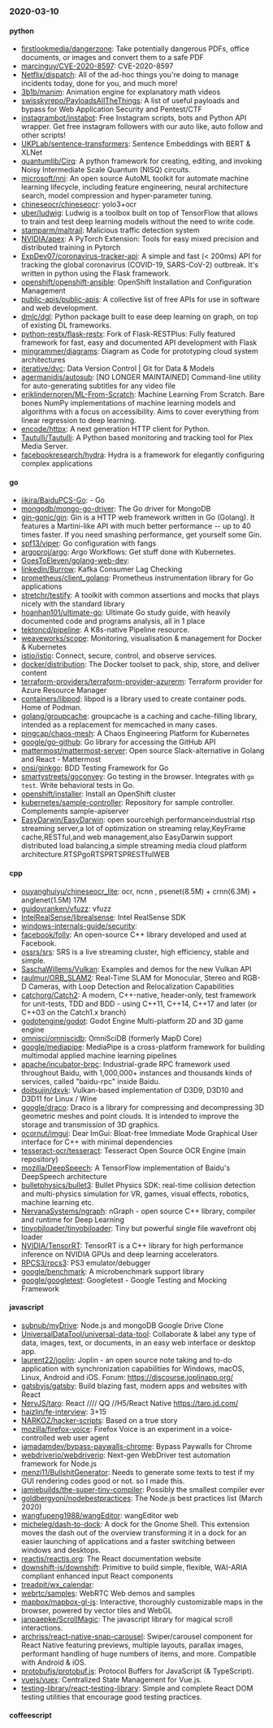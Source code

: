 ### 2020-03-10

#### python
* [firstlookmedia/dangerzone](https://github.com/firstlookmedia/dangerzone): Take potentially dangerous PDFs, office documents, or images and convert them to a safe PDF
* [marcinguy/CVE-2020-8597](https://github.com/marcinguy/CVE-2020-8597): CVE-2020-8597
* [Netflix/dispatch](https://github.com/Netflix/dispatch): All of the ad-hoc things you're doing to manage incidents today, done for you, and much more!
* [3b1b/manim](https://github.com/3b1b/manim): Animation engine for explanatory math videos
* [swisskyrepo/PayloadsAllTheThings](https://github.com/swisskyrepo/PayloadsAllTheThings): A list of useful payloads and bypass for Web Application Security and Pentest/CTF
* [instagrambot/instabot](https://github.com/instagrambot/instabot):  Free Instagram scripts, bots and Python API wrapper. Get free instagram followers with our auto like, auto follow and other scripts!
* [UKPLab/sentence-transformers](https://github.com/UKPLab/sentence-transformers): Sentence Embeddings with BERT & XLNet
* [quantumlib/Cirq](https://github.com/quantumlib/Cirq): A python framework for creating, editing, and invoking Noisy Intermediate Scale Quantum (NISQ) circuits.
* [microsoft/nni](https://github.com/microsoft/nni): An open source AutoML toolkit for automate machine learning lifecycle, including feature engineering, neural architecture search, model compression and hyper-parameter tuning.
* [chineseocr/chineseocr](https://github.com/chineseocr/chineseocr): yolo3+ocr
* [uber/ludwig](https://github.com/uber/ludwig): Ludwig is a toolbox built on top of TensorFlow that allows to train and test deep learning models without the need to write code.
* [stamparm/maltrail](https://github.com/stamparm/maltrail): Malicious traffic detection system
* [NVIDIA/apex](https://github.com/NVIDIA/apex): A PyTorch Extension: Tools for easy mixed precision and distributed training in Pytorch
* [ExpDev07/coronavirus-tracker-api](https://github.com/ExpDev07/coronavirus-tracker-api):  A simple and fast (< 200ms) API for tracking the global coronavirus (COVID-19, SARS-CoV-2) outbreak. It's written in python using the  Flask framework.
* [openshift/openshift-ansible](https://github.com/openshift/openshift-ansible): OpenShift Installation and Configuration Management
* [public-apis/public-apis](https://github.com/public-apis/public-apis): A collective list of free APIs for use in software and web development.
* [dmlc/dgl](https://github.com/dmlc/dgl): Python package built to ease deep learning on graph, on top of existing DL frameworks.
* [python-restx/flask-restx](https://github.com/python-restx/flask-restx): Fork of Flask-RESTPlus: Fully featured framework for fast, easy and documented API development with Flask
* [mingrammer/diagrams](https://github.com/mingrammer/diagrams):  Diagram as Code for prototyping cloud system architectures
* [iterative/dvc](https://github.com/iterative/dvc): Data Version Control | Git for Data & Models
* [agermanidis/autosub](https://github.com/agermanidis/autosub): [NO LONGER MAINTAINED] Command-line utility for auto-generating subtitles for any video file
* [eriklindernoren/ML-From-Scratch](https://github.com/eriklindernoren/ML-From-Scratch): Machine Learning From Scratch. Bare bones NumPy implementations of machine learning models and algorithms with a focus on accessibility. Aims to cover everything from linear regression to deep learning.
* [encode/httpx](https://github.com/encode/httpx): A next generation HTTP client for Python. 
* [Tautulli/Tautulli](https://github.com/Tautulli/Tautulli): A Python based monitoring and tracking tool for Plex Media Server.
* [facebookresearch/hydra](https://github.com/facebookresearch/hydra): Hydra is a framework for elegantly configuring complex applications

#### go
* [iikira/BaiduPCS-Go](https://github.com/iikira/BaiduPCS-Go):  - Go
* [mongodb/mongo-go-driver](https://github.com/mongodb/mongo-go-driver): The Go driver for MongoDB
* [gin-gonic/gin](https://github.com/gin-gonic/gin): Gin is a HTTP web framework written in Go (Golang). It features a Martini-like API with much better performance -- up to 40 times faster. If you need smashing performance, get yourself some Gin.
* [spf13/viper](https://github.com/spf13/viper): Go configuration with fangs
* [argoproj/argo](https://github.com/argoproj/argo): Argo Workflows: Get stuff done with Kubernetes.
* [GoesToEleven/golang-web-dev](https://github.com/GoesToEleven/golang-web-dev): 
* [linkedin/Burrow](https://github.com/linkedin/Burrow): Kafka Consumer Lag Checking
* [prometheus/client_golang](https://github.com/prometheus/client_golang): Prometheus instrumentation library for Go applications
* [stretchr/testify](https://github.com/stretchr/testify): A toolkit with common assertions and mocks that plays nicely with the standard library
* [hoanhan101/ultimate-go](https://github.com/hoanhan101/ultimate-go): Ultimate Go study guide, with heavily documented code and programs analysis, all in 1 place
* [tektoncd/pipeline](https://github.com/tektoncd/pipeline): A K8s-native Pipeline resource.
* [weaveworks/scope](https://github.com/weaveworks/scope): Monitoring, visualisation & management for Docker & Kubernetes
* [istio/istio](https://github.com/istio/istio): Connect, secure, control, and observe services.
* [docker/distribution](https://github.com/docker/distribution): The Docker toolset to pack, ship, store, and deliver content
* [terraform-providers/terraform-provider-azurerm](https://github.com/terraform-providers/terraform-provider-azurerm): Terraform provider for Azure Resource Manager
* [containers/libpod](https://github.com/containers/libpod): libpod is a library used to create container pods. Home of Podman.
* [golang/groupcache](https://github.com/golang/groupcache): groupcache is a caching and cache-filling library, intended as a replacement for memcached in many cases.
* [pingcap/chaos-mesh](https://github.com/pingcap/chaos-mesh): A Chaos Engineering Platform for Kubernetes
* [google/go-github](https://github.com/google/go-github): Go library for accessing the GitHub API
* [mattermost/mattermost-server](https://github.com/mattermost/mattermost-server): Open source Slack-alternative in Golang and React - Mattermost
* [onsi/ginkgo](https://github.com/onsi/ginkgo): BDD Testing Framework for Go
* [smartystreets/goconvey](https://github.com/smartystreets/goconvey): Go testing in the browser. Integrates with `go test`. Write behavioral tests in Go.
* [openshift/installer](https://github.com/openshift/installer): Install an OpenShift cluster
* [kubernetes/sample-controller](https://github.com/kubernetes/sample-controller): Repository for sample controller. Complements sample-apiserver
* [EasyDarwin/EasyDarwin](https://github.com/EasyDarwin/EasyDarwin): open sourcehigh performanceindustrial rtsp streaming server,a lot of optimization on streaming relay,KeyFrame cache,RESTful,and web management,also EasyDarwin support distributed load balancing,a simple streaming media cloud platform architecture.RTSPgoRTSPRTSPRESTfulWEB

#### cpp
* [ouyanghuiyu/chineseocr_lite](https://github.com/ouyanghuiyu/chineseocr_lite): ocr, ncnn , psenet(8.5M) + crnn(6.3M) + anglenet(1.5M) 17M
* [guidovranken/vfuzz](https://github.com/guidovranken/vfuzz): vfuzz
* [IntelRealSense/librealsense](https://github.com/IntelRealSense/librealsense): Intel RealSense SDK
* [windows-internals-guide/security](https://github.com/windows-internals-guide/security): 
* [facebook/folly](https://github.com/facebook/folly): An open-source C++ library developed and used at Facebook.
* [ossrs/srs](https://github.com/ossrs/srs): SRS is a live streaming cluster, high efficiency, stable and simple.
* [SaschaWillems/Vulkan](https://github.com/SaschaWillems/Vulkan): Examples and demos for the new Vulkan API
* [raulmur/ORB_SLAM2](https://github.com/raulmur/ORB_SLAM2): Real-Time SLAM for Monocular, Stereo and RGB-D Cameras, with Loop Detection and Relocalization Capabilities
* [catchorg/Catch2](https://github.com/catchorg/Catch2): A modern, C++-native, header-only, test framework for unit-tests, TDD and BDD - using C++11, C++14, C++17 and later (or C++03 on the Catch1.x branch)
* [godotengine/godot](https://github.com/godotengine/godot): Godot Engine  Multi-platform 2D and 3D game engine
* [omnisci/omniscidb](https://github.com/omnisci/omniscidb): OmniSciDB (formerly MapD Core)
* [google/mediapipe](https://github.com/google/mediapipe): MediaPipe is a cross-platform framework for building multimodal applied machine learning pipelines
* [apache/incubator-brpc](https://github.com/apache/incubator-brpc): Industrial-grade RPC framework used throughout Baidu, with 1,000,000+ instances and thousands kinds of services, called "baidu-rpc" inside Baidu.
* [doitsujin/dxvk](https://github.com/doitsujin/dxvk): Vulkan-based implementation of D3D9, D3D10 and D3D11 for Linux / Wine
* [google/draco](https://github.com/google/draco): Draco is a library for compressing and decompressing 3D geometric meshes and point clouds. It is intended to improve the storage and transmission of 3D graphics.
* [ocornut/imgui](https://github.com/ocornut/imgui): Dear ImGui: Bloat-free Immediate Mode Graphical User interface for C++ with minimal dependencies
* [tesseract-ocr/tesseract](https://github.com/tesseract-ocr/tesseract): Tesseract Open Source OCR Engine (main repository)
* [mozilla/DeepSpeech](https://github.com/mozilla/DeepSpeech): A TensorFlow implementation of Baidu's DeepSpeech architecture
* [bulletphysics/bullet3](https://github.com/bulletphysics/bullet3): Bullet Physics SDK: real-time collision detection and multi-physics simulation for VR, games, visual effects, robotics, machine learning etc.
* [NervanaSystems/ngraph](https://github.com/NervanaSystems/ngraph): nGraph - open source C++ library, compiler and runtime for Deep Learning
* [tinyobjloader/tinyobjloader](https://github.com/tinyobjloader/tinyobjloader): Tiny but powerful single file wavefront obj loader
* [NVIDIA/TensorRT](https://github.com/NVIDIA/TensorRT): TensorRT is a C++ library for high performance inference on NVIDIA GPUs and deep learning accelerators.
* [RPCS3/rpcs3](https://github.com/RPCS3/rpcs3): PS3 emulator/debugger
* [google/benchmark](https://github.com/google/benchmark): A microbenchmark support library
* [google/googletest](https://github.com/google/googletest): Googletest - Google Testing and Mocking Framework

#### javascript
* [subnub/myDrive](https://github.com/subnub/myDrive): Node.js and mongoDB Google Drive Clone
* [UniversalDataTool/universal-data-tool](https://github.com/UniversalDataTool/universal-data-tool): Collaborate & label any type of data, images, text, or documents, in an easy web interface or desktop app.
* [laurent22/joplin](https://github.com/laurent22/joplin): Joplin - an open source note taking and to-do application with synchronization capabilities for Windows, macOS, Linux, Android and iOS. Forum: https://discourse.joplinapp.org/
* [gatsbyjs/gatsby](https://github.com/gatsbyjs/gatsby): Build blazing fast, modern apps and websites with React
* [NervJS/taro](https://github.com/NervJS/taro):  React //// QQ //H5/React Native  https://taro.jd.com/
* [haizlin/fe-interview](https://github.com/haizlin/fe-interview):  3+15
* [NARKOZ/hacker-scripts](https://github.com/NARKOZ/hacker-scripts): Based on a true story
* [mozilla/firefox-voice](https://github.com/mozilla/firefox-voice): Firefox Voice is an experiment in a voice-controlled web user agent
* [iamadamdev/bypass-paywalls-chrome](https://github.com/iamadamdev/bypass-paywalls-chrome): Bypass Paywalls for Chrome
* [webdriverio/webdriverio](https://github.com/webdriverio/webdriverio): Next-gen WebDriver test automation framework for Node.js
* [menzi11/BullshitGenerator](https://github.com/menzi11/BullshitGenerator): Needs to generate some texts to test if my GUI rendering codes good or not. so I made this.
* [jamiebuilds/the-super-tiny-compiler](https://github.com/jamiebuilds/the-super-tiny-compiler):  Possibly the smallest compiler ever
* [goldbergyoni/nodebestpractices](https://github.com/goldbergyoni/nodebestpractices):  The Node.js best practices list (March 2020)
* [wangfupeng1988/wangEditor](https://github.com/wangfupeng1988/wangEditor): wangEditor  web
* [micheleg/dash-to-dock](https://github.com/micheleg/dash-to-dock): A dock for the Gnome Shell. This extension moves the dash out of the overview transforming it in a dock for an easier launching of applications and a faster switching between windows and desktops.
* [reactjs/reactjs.org](https://github.com/reactjs/reactjs.org): The React documentation website
* [downshift-js/downshift](https://github.com/downshift-js/downshift):  Primitive to build simple, flexible, WAI-ARIA compliant enhanced input React components
* [treadpit/wx_calendar](https://github.com/treadpit/wx_calendar):  
* [webrtc/samples](https://github.com/webrtc/samples): WebRTC Web demos and samples
* [mapbox/mapbox-gl-js](https://github.com/mapbox/mapbox-gl-js): Interactive, thoroughly customizable maps in the browser, powered by vector tiles and WebGL
* [janpaepke/ScrollMagic](https://github.com/janpaepke/ScrollMagic): The javascript library for magical scroll interactions.
* [archriss/react-native-snap-carousel](https://github.com/archriss/react-native-snap-carousel): Swiper/carousel component for React Native featuring previews, multiple layouts, parallax images, performant handling of huge numbers of items, and more. Compatible with Android & iOS.
* [protobufjs/protobuf.js](https://github.com/protobufjs/protobuf.js): Protocol Buffers for JavaScript (& TypeScript).
* [vuejs/vuex](https://github.com/vuejs/vuex):  Centralized State Management for Vue.js.
* [testing-library/react-testing-library](https://github.com/testing-library/react-testing-library):  Simple and complete React DOM testing utilities that encourage good testing practices.

#### coffeescript
